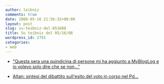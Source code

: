 ```yaml
---
author: leibniz
comments: true
date: 2008-05-16 21:56:32+00:00
layout: post
slug: su-teibniz-del-051608
title: Su teibniz del 05/16/08
wordpress_id: 2791
categories:
- web
---
```






	
  * ["Questa sera una quindicina di persone mi ha aggiunto a MyBlogLog e io volevo solo dire che se non..."](http://feeds.feedburner.com/~r/teibniz/~3/291677670/35026239)

	
  * [Altan: sintesi del dibattito sull'esito del voto in corso nel Pd...](http://feeds.feedburner.com/~r/teibniz/~3/291669882/35024963)




